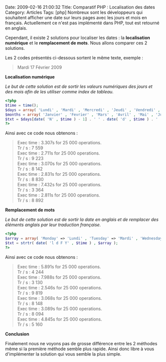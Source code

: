 Date: 2009-02-16 21:00:32
Title: Comparatif PHP : Localisation des dates
Category: Articles
Tags: [php]
Nombreux sont les développeurs qui souhaitent afficher une date sur leurs pages avec les jours et mois en français. Actuellement ce n'est pas implémenté dans PHP, tout est retourné en anglais.

Cependant, il existe 2 solutions pour localiser les dates : la **localisation numérique** et le **remplacement de mots**. Nous allons comparer ces 2 solutions.

Les 2 codes présentés ci-dessous sortent le même texte, exemple :

> Mardi 17 Février 2009

**Localisation numérique**

_Le but de cette solution est de sortir les valeurs numériques des jours et des mois afin de les utiliser comme index de tableau._

``` php
<?php
$time = time();
$days = array( 'Lundi' , 'Mardi' , 'Mercredi' , 'Jeudi' , 'Vendredi' , 'Samedi' , 'Dimanche' );
$months = array( 'Janvier' , 'Fevrier' , 'Mars' , 'Avril' , 'Mai' , 'Juin' , 'Juillet' , 'Aout' , 'Septembre' , 'Octobre' , 'Novembre' , 'Decembre' );
$txt = $days[date( 'N' , $time ) - 1] . ' ' . date( 'd' , $time ) . ' ' . $months[date( 'm' , $time ) - 1] . ' ' . date( 'Y' , $time );
?>
```

Ainsi avec ce code nous obtenons :
> Exec time : 3.307s for 25 000 operations.  
> Tr / s : 7 559  
> Exec time : 2.711s for 25 000 operations.  
> Tr / s : 9 223  
> Exec time : 3.070s for 25 000 operations.  
> Tr / s : 8 142  
> Exec time : 2.831s for 25 000 operations.  
> Tr / s : 8 830  
> Exec time : 7.432s for 25 000 operations.  
> Tr / s : 3 364  
> Exec time : 2.811s for 25 000 operations.  
> Tr / s : 8 892

**Remplacement de mots**

_Le but de cette solution est de sortir la date en anglais et de remplacer des éléments anglais par leur traduction française._


``` php
<?php
$array = array( 'Monday' => 'Lundi' , 'Tuesday' => 'Mardi' , 'Wednesday' => 'Mercredi' , 'Thursday' => 'Jeudi' , 'Friday' => 'Vendredi' , 'Saturday' => 'Samedi' , 'Sunday' => 'Dimanche' , 'January' => 'Janvier' , 'February' => 'Fevrier' , 'March' => 'Mars' , 'April' => 'Avril' , 'May' => 'Mai' , 'June' => 'Juin' , 'July' => 'Juillet' , 'August' => 'Aout' , 'September' => 'Septembre' , 'October' => 'Octobre' , 'November' => 'Novembre' , 'December' => 'Decembre' );
$txt = strtr( date( 'l d F Y' , $time ) , $array );
?>
```

Ainsi avec ce code nous obtenons :
> Exec time : 5.891s for 25 000 operations.  
> Tr / s : 4 244  
> Exec time : 7.988s for 25 000 operations.  
> Tr / s : 3 130  
> Exec time : 2.546s for 25 000 operations.  
> Tr / s : 9 819  
> Exec time : 3.068s for 25 000 operations.  
> Tr / s : 8 148  
> Exec time : 3.089s for 25 000 operations.  
> Tr / s : 8 094  
> Exec time : 4.845s for 25 000 operations.  
> Tr / s : 5 160

**Conclusion**

Finalement nous ne voyons pas de grosse différence entre les 2 méthodes même si la première méthode semble plus rapide. Ainsi donc libre à vous d'implémenter la solution qui vous semble la plus simple.
